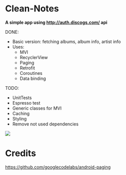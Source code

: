 # Clean-Notes

**A simple app using http://auth.discogs.com/ api**

DONE:
* Basic version: fetching albums, album info, artist info
* Uses:
    * MVI
    * RecyclerView
    * Paging
    * Retrofit
    * Coroutines
    * Data binding

TODO:
* UnitTests
* Espresso test
* Generic classes for MVI
* Caching
* Styling
* Remove not used dependencies

![](DiscoFetchSmall.gif)

# Credits
https://github.com/googlecodelabs/android-paging
